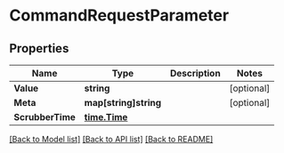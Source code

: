 # CommandRequestParameter

## Properties

Name | Type | Description | Notes
------------ | ------------- | ------------- | -------------
**Value** | **string** |  | [optional] 
**Meta** | **map[string]string** |  | [optional] 
**ScrubberTime** | [**time.Time**](time.Time.md) |  | 

[[Back to Model list]](../README.md#documentation-for-models) [[Back to API list]](../README.md#documentation-for-api-endpoints) [[Back to README]](../README.md)


